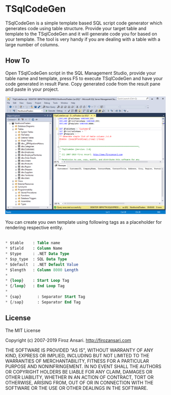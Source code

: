 # TSqlCodeGen

TSqlCodeGen is a simple template based SQL script code generator which generates code using table structure. Provide your target table and template to the TSqlCodeGen and it will generate code you for based on your template. The tool is very handy if you are dealing with a table with a large number of columns.

## How To
Open TSqlCodeGen script in the SQL Management Studio, provide your table name and template, press F5 to execute TSqlCodeGen and have your code generated in result Pane. 
Copy generated code from the result pane and paste in your project.

![TSqlCodeGen](./Images/Introduction.PNG)

You can create you own template using following tags as a placeholder for rendering respective entity.

``` sql

* $table    : Table name
* $field    : Column Name
* $type     : .NET Data Type
* $sp_type  : SQL Data Type
* $default  : .NET Default Value
* $length   : Column 8000 Length
*
* {loop}    : Start Loop Tag
* {/loop}   : End Loop Tag
*
* {sap}		  : Separator Start Tag
* {/sap}	  : Separator End Tag

```

## License
The MIT License

Copyright (c) 2007-2019 Firoz Ansari. http://firozansari.com

THE SOFTWARE IS PROVIDED "AS IS", WITHOUT WARRANTY OF ANY KIND, EXPRESS OR
IMPLIED, INCLUDING BUT NOT LIMITED TO THE WARRANTIES OF MERCHANTABILITY,
FITNESS FOR A PARTICULAR PURPOSE AND NONINFRINGEMENT. IN NO EVENT SHALL THE
AUTHORS OR COPYRIGHT HOLDERS BE LIABLE FOR ANY CLAIM, DAMAGES OR OTHER
LIABILITY, WHETHER IN AN ACTION OF CONTRACT, TORT OR OTHERWISE, ARISING FROM,
OUT OF OR IN CONNECTION WITH THE SOFTWARE OR THE USE OR OTHER DEALINGS IN
THE SOFTWARE.
